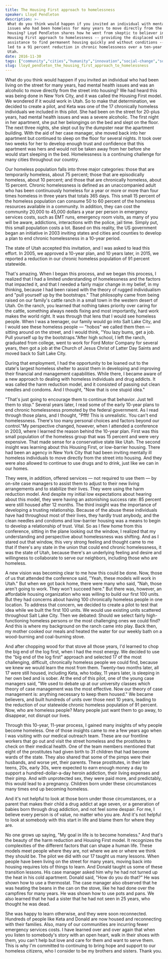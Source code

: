```yaml
---
title: The Housing First approach to homelessness
speaker: Lloyd Pendleton
description: >-
 What do you think would happen if you invited an individual with mental health
 issues who had been homeless for many years to move directly from the street into
 housing? Loyd Pendleton shares how he went from skeptic to believer in the
 Housing First approach to homelessness -- providing the displaced with short-term
 assistance to find permanent housing quickly and without conditions -- and how it
 led to a 91 percent reduction in chronic homelessness over a ten-year period in
 Utah.
date: 2016-11-30
tags: ["community","cities","humanity","innovation","social-change","society","poverty","tedmed","homelessness"]
slug: lloyd_pendleton_the_housing_first_approach_to_homelessness
---
```


What do you think would happen if you invited an individual who had been living on the
street for many years, had mental health issues and was an alcoholic to move directly from
the street into housing? We had heard this was being done in New York City, and it was
called the Housing First model. We wondered if it would work in Utah. So to make that
determination, we decided to create a pilot, and Keta was one of the 17 chronically
homeless individuals we included in this pilot. She had been on the street for 20-plus
years, had mental health issues and was a severe alcoholic. The first night in her
apartment, she put her belongings on the bed and slept on the floor. The next three
nights, she slept out by the dumpster near the apartment building. With the aid of her
case manager, she moved back into her apartment but continued to sleep on the floor for
several nights. It took over two weeks for her to develop enough trust and confidence that
this apartment was hers and would not be taken away from her before she would start
sleeping in the bed. Homelessness is a continuing challenge for many cities throughout our
country.

Our homeless population falls into three major categories: those that are temporarily
homeless, about 75 percent; those that are episodically homeless, about 10 percent; and
those that are chronically homeless, about 15 percent. Chronic homelessness is defined as
an unaccompanied adult who has been continuously homeless for a year or more or more than
four times homeless in three years that totals 365 days. This small 15 percent of the
homeless population can consume 50 to 60 percent of the homeless resources available in a
community. In addition, they can cost the community 20,000 to 45,000 dollars a year per
person in emergency services costs, such as EMT runs, emergency room visits, as many of
you will be aware, addictions, interactions with the police, jail time. Simply put, this
small population costs a lot. Based on this reality, the US government began an initiative
in 2003 inviting states and cities and counties to develop a plan to end chronic
homelessness in a 10-year period.

The state of Utah accepted this invitation, and I was asked to lead this effort. In 2005,
we approved a 10-year plan, and 10 years later, in 2015, we reported a reduction in our
chronic homeless population of 91 percent statewide.

That's amazing. When I began this process, and we began this process, I realized that I
had a limited understanding of homelessness and the factors that impacted it, and that I
needed a fairly major change in my belief, in my thinking, because I had been raised with
the theory of rugged individualism and "pull yourself up by the bootstraps." That
philosophy came from being raised on our family's cattle ranch in a small town in the
western desert of Utah. On the ranch, you learned that nothing takes priority over caring
for the cattle, something always needs fixing and most importantly, hard work makes the
world right. It was through that lens that I would see homeless people. When I was a
teenager, our family would go into Salt Lake City, and I would see these homeless people —
"hobos" we called them then — sitting around on the street, and I would think, "You lazy
bums, get a job. Pull yourself up by the bootstraps."After high school, I left the ranch,
graduated from college, went to work for Ford Motor Company for several years, then got a
job at the Church of Jesus Christ of Latter Day Saints and moved back to Salt Lake
City.

During that employment, I had the opportunity to be loaned out to the state's largest
homeless shelter to assist them in developing and improving their financial and management
capabilities. While there, I became aware of a new approach to dealing with homeless
individuals and drug addicts. It was called the harm reduction model, and it consisted of
passing out clean needles and condoms. And I thought, "Now that is one stupid idea."

"That's just going to encourage them to continue that behavior. Just tell them to stop."
Several years later, I read some of the early 10-year plans to end chronic homelessness
promoted by the federal government. As I read through those plans, and I thought, "Pfft!
This is unrealistic. You can't end homelessness. There's too many personal choices and
factors beyond our control."My perspective changed, however, when I attended a conference
in 2003, where I learned the reason behind the 10-year plan. First was this small
population of the homeless group that was 15 percent and were very expensive. That made
sense for a conservative state like Utah. The second insight was learning about this
Housing First, or low-barrier housing. There had been an agency in New York City that had
been inviting mentally ill homeless individuals to move directly from the street into
housing. And they were also allowed to continue to use drugs and to drink, just like we
can in our homes.

They were, in addition, offered services — not required to use them — by on-site case
managers to assist them to adjust to their new living arrangements and to stabilize their
lives. They were using the harm reduction model. And despite my initial low expectations
about hearing about this model, they were having an astonishing success rate: 85 percent
were still housed after 12 months. The third insight was the importance of developing a
trusting relationship. Because of the abuse these individuals have had throughout most of
their lives, they hardly trust anybody, and the clean needles and condoms and low-barrier
housing was a means to begin to develop a relationship of trust. Vital. So as I flew home
from this conference, sitting in the plane looking out the window, I realized that my
understanding and perspective about homelessness was shifting. And as I stared out that
window, this very strong feeling and thought came to me that if there's any state in the
union that could end chronic homelessness, it was the state of Utah, because there's an
underlying feeling and desire and willingness to collaborate to serve our neighbors,
including those who are homeless.

A new vision was becoming clear to me how this could be done. Now, those of us that
attended the conference said, "Yeah, these models will work in Utah." But when we got back
home, there were many who said, "Nah, those aren't going to work. They won't succeed
here." But there was, however, an affordable housing organization who was willing to build
our first 100 units. But they had concerns about having 100 chronically homeless people in
one location. To address that concern, we decided to create a pilot to test that idea
while we built the first 100 units. We would use existing units scattered throughout Salt
Lake City. Then we debated: Should we select fairly high-functioning homeless persons or
the most challenging ones we could find? And this is where my background on the ranch came
into play. Back then, my mother cooked our meals and heated the water for our weekly bath
on a wood-burning and coal-burning stove.

And after chopping wood for that stove all those years, I'd learned to chop the big end of
the log first, when I had the most energy. We decided to use the "big end of the log
first" approach and selected 17 of the most challenging, difficult, chronically homeless
people we could find, because we knew we would learn the most from them. Twenty-two months
later, all 17 were still housed, including Keta, who today, 11 years later, is sleeping in
her own bed and is sober. At the end of this pilot, one of the young case managers said,
"We used to debate up at our university classes which theory of case management was the
most effective. Now our theory of case management is: anything necessary to keep them
housed." We became believers, and built hundreds of units over those next 10 years,
leading to the reduction of our statewide chronic homeless population of 91 percent. Now,
who are homeless people? Many people just want them to go away, to disappear, not disrupt
our lives.

Through this 10-year, 11-year process, I gained many insights of why people become
homeless. One of those insights came to me a few years ago when I was visiting with our
medical outreach team. These are our frontline workers that go out and visit the street
homeless and the prostitutes to check on their medical health. One of the team members
mentioned that eight of the prostitutes had given birth to 31 children that had become
wards of the state. They also shared that some of the pimps were their husbands, and worse
yet, their parents. These prostitutes, in their late teens, 20s, early 30s, were expected
to earn enough money a day to support a hundred-dollar-a-day heroin addiction, their
living expenses and their pimp. And with unprotected sex, they were paid more, and
predictably, this would lead to a pregnancy. Children born under these circumstances many
times end up becoming homeless.

And it's not helpful to look at those born under those circumstances, or a parent that
makes their child a drug addict at age seven, or a generation of babies born through drug
addiction, and not feel some despair. For me, I believe every person is of value, no
matter who you are. And it's not helpful to look at somebody with this start in life and
blame them for where they are.

No one grows up saying, "My goal in life is to become homeless." And that's the beauty of
the harm reduction and Housing First model. It recognizes the complexities of the
different factors that can shape a human life. These models meet people where they are,
not where we are or where we think they should be. The pilot we did with our 17 taught us
many lessons. When people have been living on the street for many years, moving back into
housing requires lots of things to learn. And Donald taught us some of these transition
lessons. His case manager asked him why he had not turned up the heat in his cold
apartment. Donald said, "How do you do that?" He was shown how to use a thermostat. The
case manager also observed that he was heating the beans in the can on the stove, like he
had done over the campfires for many years. He was shown how to use pots and pans. We also
learned that he had a sister that he had not seen in 25 years, who thought he was
dead.

She was happy to learn otherwise, and they were soon reconnected. Hundreds of people like
Keta and Donald are now housed and reconnecting with their families. Also, many of our
communities are incurring fewer emergency services costs. I have learned over and over
again that when you listen to somebody's story with an open heart, walk in their shoes
with them, you can't help but love and care for them and want to serve them. This is why
I'm committed to continuing to bring hope and support to our homeless citizens, who I
consider to be my brothers and sisters. Thank you.

<!--
ad_duration=3.33
comment_count=14
event="TEDMED 2016"
external_start_time=0
has_talk_citation=0
intro_duration=11.82
is_subtitle_required="False"
is_talk_featured="True"
language="en"
language_swap="False"
native_language="en"
number_of_related_talks=6
number_of_speakers=1
number_of_subtitled_videos=14
number_of_tags=9
number_of_talk_download_languages=14
number_of_talk_more_resources=0
number_of_talk_recommendations=1
number_of_talks_take_actions=0
post_ad_duration=0.83
published_timestamp="2017-11-14 20:51:05"
recording_date="2016-11-30"
speaker_description="Homeless advocate"
speaker_is_published=1
speaker_name="Lloyd Pendleton"
talk_more_resources=[]
talk_name="The Housing First approach to homelessness"
talk_recommendations_blurb="Check out these resources, curated by Lloyd Pendleton"
talks_tags=["community","cities","humanity","innovation","social-change","society","poverty","tedmed","homelessness"]
talks_take_action=[]
url_audio="https://download.ted.com/talks/LloydPendleton_2016P.mp3?apikey=acme-roadrunner"
url_photo_speaker="https://pe.tedcdn.com/images/ted/125a279889a47b90225bc57ca8fc7548f9598eae_254x191.jpg"
url_photo_talk="https://s3.amazonaws.com/talkstar-photos/uploads/91112473-e679-47a7-bd99-e84c15514dec/LloydPendleton_2016P-embed.jpg"
url_webpage="https://www.ted.com/talks/lloyd_pendleton_the_housing_first_approach_to_homelessness"
video_type_name="TED Stage Talk"
-->